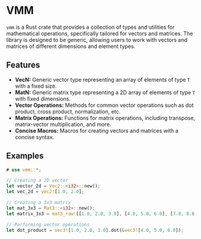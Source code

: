 # VMM

`vmm` is a Rust crate that provides a collection of types and utilities for mathematical operations, specifically tailored for vectors and matrices. The library is designed to be generic, allowing users to work with vectors and matrices of different dimensions and element types.

## Features

- **VecN:** Generic vector type representing an array of elements of type `T` with a fixed size.
- **MatN:** Generic matrix type representing a 2D array of elements of type `T` with fixed dimensions.
- **Vector Operations:** Methods for common vector operations such as dot product, cross product, normalization, etc.
- **Matrix Operations:** Functions for matrix operations, including transpose, matrix-vector multiplication, and more.
- **Concise Macros:** Macros for creating vectors and matrices with a concise syntax.

## Examples

```rust
# use vmm::*;

// Creating a 2D vector
let vector_2d = Vec2::<i32>::new();
let vec_2d = vec2![1.0, 2.0];

// Creating a 3x3 matrix
let mat_3x3 = Mat3::<i32>::new();
let matrix_3x3 = mat3_raw![[1.0, 2.0, 3.0], [4.0, 5.0, 6.0], [7.0, 8.0, 9.0]];

// Performing vector operations
let dot_product = vec3![1.0, 2.0, 3.0].dot(&vec3![4.0, 5.0, 6.0]);